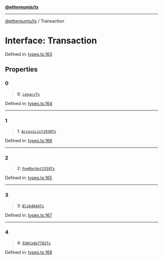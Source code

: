 [**@ethereumjs/tx**](../README.md)

***

[@ethereumjs/tx](../README.md) / Transaction

# Interface: Transaction

Defined in: [types.ts:163](https://github.com/ethereumjs/ethereumjs-monorepo/blob/master/packages/tx/src/types.ts#L163)

## Properties

### 0

> **0**: [`LegacyTx`](../classes/LegacyTx.md)

Defined in: [types.ts:164](https://github.com/ethereumjs/ethereumjs-monorepo/blob/master/packages/tx/src/types.ts#L164)

***

### 1

> **1**: [`AccessList2930Tx`](../classes/AccessList2930Tx.md)

Defined in: [types.ts:166](https://github.com/ethereumjs/ethereumjs-monorepo/blob/master/packages/tx/src/types.ts#L166)

***

### 2

> **2**: [`FeeMarket1559Tx`](../classes/FeeMarket1559Tx.md)

Defined in: [types.ts:165](https://github.com/ethereumjs/ethereumjs-monorepo/blob/master/packages/tx/src/types.ts#L165)

***

### 3

> **3**: [`Blob4844Tx`](../classes/Blob4844Tx.md)

Defined in: [types.ts:167](https://github.com/ethereumjs/ethereumjs-monorepo/blob/master/packages/tx/src/types.ts#L167)

***

### 4

> **4**: [`EOACode7702Tx`](../classes/EOACode7702Tx.md)

Defined in: [types.ts:168](https://github.com/ethereumjs/ethereumjs-monorepo/blob/master/packages/tx/src/types.ts#L168)
